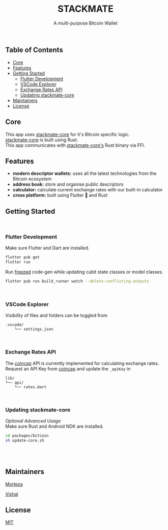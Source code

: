 <h1 align="center">STACKMATE</h1>
<div align="center">A multi-purpose Bitcoin Wallet</div>
<br />
<br />

## Table of Contents
- [Core](#core)
- [Features](#features)
- [Getting Started](#getting-started)
    - [Flutter Development](#flutter-development)
    - [VSCode Explorer](#vscode-explorer)
    - [Exchange Rates API](#exchange-rates-api)
    - [Updating stackmate-core](#updating-stackmate-core)
- [Maintainers](#maintainers)
- [License](#license)

## Core
This app uses [stackmate-core](https://github.com/i5hi/stackmate-core) for it's Bitcoin specific logic. 
<br/>
[stackmate-core](https://github.com/i5hi/stackmate-core) is built using Rust.
<br/>
This app communicates with [stackmate-core's](https://github.com/i5hi/stackmate-core) Rust binary via FFI.

## Features
- __modern descriptor wallets:__ uses all the latest technologies from the Bitcoin ecosystem
- __address book:__ store and organise public descriptors
- __calculator:__ calculate current exchange rates with our built-in calculator
- __cross platform:__ built using Flutter 💙 and Rust

## Getting Started
<br/>

### Flutter Development
Make sure Flutter and Dart are installed.
```bash
flutter pub get
flutter run
```
Run [freezed](https://pub.dev/packages/freezed) code-gen while updating cubit state classes or model classes.
```bash
flutter pub run build_runner watch --delete-conflicting-outputs
```
<br/>

### VSCode Explorer
Visibility of files and folders can be toggled from

    .vscode/
        └── settings.json 

<br/>

### Exchange Rates API
The [coincap](https://docs.coincap.io/) API is currently implemented for calculating exchange rates.
<br/>
Request an API Key from [coincap](https://docs.coincap.io/) and update the ```_apiKey``` in 

    lib/
    └── api/
        └── rates.dart

<br/>

### Updating stackmate-core
*Optional Advanced Usage*
<br/>
Make sure Rust and Android NDK are installed.
```bash
cd packages/bitcoin
sh update-core.sh
```

<br/>
<br/>


## Maintainers
[Morteza](https://github.com/mocodesmo)

[Vishal](https://github.com/i5hi)

## License
[MIT](https://github.com/mocodesmo/stackmate/blob/main/LICENSE)
